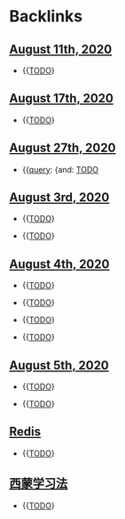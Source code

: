 
# Backlinks
## [August 11th, 2020](<August 11th, 2020.md>)
- {{[TODO](<TODO.md>)}

## [August 17th, 2020](<August 17th, 2020.md>)
- {{[TODO](<TODO.md>)}

## [August 27th, 2020](<August 27th, 2020.md>)
- {{[query](<query.md>):  {and: [TODO](<TODO.md>)

## [August 3rd, 2020](<August 3rd, 2020.md>)
- {{[TODO](<TODO.md>)}

- {{[TODO](<TODO.md>)}

## [August 4th, 2020](<August 4th, 2020.md>)
- {{[TODO](<TODO.md>)}

- {{[TODO](<TODO.md>)}

- {{[TODO](<TODO.md>)}

- {{[TODO](<TODO.md>)}

## [August 5th, 2020](<August 5th, 2020.md>)
- {{[TODO](<TODO.md>)}

- {{[TODO](<TODO.md>)}

## [Redis](<Redis.md>)
- {{[TODO](<TODO.md>)}

## [西蒙学习法](<西蒙学习法.md>)
- {{[TODO](<TODO.md>)}

